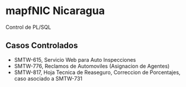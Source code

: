 # mapfNIC Nicaragua
Control de PL/SQL 

## Casos Controlados
* SMTW-615, Servicio Web para Auto Inspecciones
* SMTW-776, Reclamos de Automoviles (Asignacion de Agentes)
* SMTW-817, Hoja Tecnica de Reaseguro, Correccion de Porcentajes, caso asociado a SMTW-731
